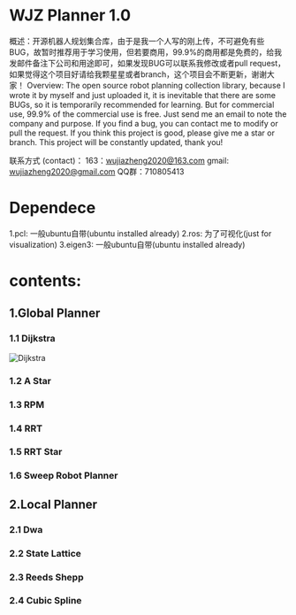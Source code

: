 # WJZ Planner 1.0
概述：开源机器人规划集合库，由于是我一个人写的刚上传，不可避免有些BUG，故暂时推荐用于学习使用，但若要商用，99.9%的商用都是免费的，给我发邮件备注下公司和用途即可，如果发现BUG可以联系我修改或者pull request，如果觉得这个项目好请给我颗星星或者branch，这个项目会不断更新，谢谢大家！
Overview: The open source robot planning collection library, because I wrote it by myself and just uploaded it, it is inevitable that there are some BUGs, so it is temporarily recommended for learning. But for commercial use, 99.9% of the commercial use is free. Just send me an email to note the company and purpose. If you find a bug, you can contact me to modify or pull the request. If you think this project is good, please give me a star or branch. This project will be constantly updated, thank you!

联系方式 (contact)：
163：wujiazheng2020@163.com
gmail: wujiazheng2020@gmail.com
QQ群：710805413
# Dependece
1.pcl: 一般ubuntu自带(ubuntu installed already)
2.ros: 为了可视化(just for visualization)
3.eigen3: 一般ubuntu自带(ubuntu installed already)

# contents:
## 1.Global Planner
### 1.1 Dijkstra
![Dijkstra](https://github.com/wujiazheng2020/WJZ_Planner/blob/master/picture/Dijkstra.png)
### 1.2 A Star
### 1.3 RPM
### 1.4 RRT
### 1.5 RRT Star
### 1.6 Sweep Robot Planner
## 2.Local Planner
### 2.1 Dwa
### 2.2 State Lattice
### 2.3 Reeds Shepp
### 2.4 Cubic Spline
